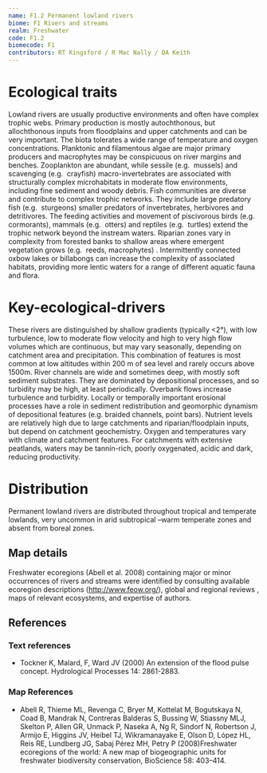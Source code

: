 ```yaml
---
name: F1.2 Permanent lowland rivers
biome: F1 Rivers and streams
realm: Freshwater
code: F1.2
biomecode: F1
contributors: RT Kingsford / R Mac Nally / DA Keith
---
```


# Ecological traits

Lowland rivers are usually productive environments and often have complex trophic webs. Primary production is mostly autochthonous, but allochthonous inputs from floodplains and upper catchments and can be very important.  The biota tolerates a wide range of temperature and oxygen concentrations. Planktonic and filamentous algae are major primary producers and macrophytes may be conspicuous on river margins and benches. Zooplankton are abundant, while sessile (e.g.  mussels) and scavenging (e.g.  crayfish) macro-invertebrates are associated with structurally complex microhabitats in moderate flow environments, including fine sediment and woody debris.  Fish communities are diverse and contribute to complex trophic networks. They include large predatory fish (e.g.  sturgeons) smaller predators of invertebrates, herbivores and detritivores. The feeding activities and movement of piscivorous  birds (e.g.  cormorants),  mammals (e.g.  otters) and reptiles (e.g.  turtles) extend the trophic network beyond the instream waters. Riparian zones vary in complexity from forested banks to shallow areas where emergent vegetation grows (e.g.  reeds, macrophytes) . Intermittently connected oxbow lakes or billabongs can increase the complexity of associated habitats, providing more lentic waters for a range of different aquatic fauna and flora.

# Key-ecological-drivers

These rivers are distinguished by shallow gradients (typically <2°), with low turbulence, low to moderate flow velocity and high to very high flow volumes which are continuous, but may vary seasonally, depending on catchment area and precipitation. This combination of features is most common at low altitudes within 200 m of sea level and rarely occurs above 1500m. River channels are wide and sometimes deep, with mostly soft sediment substrates. They are dominated by depositional processes, and so turbidity may be high, at least periodically. Overbank flows increase turbulence and turbidity. Locally or temporally important erosional processes have a role in sediment redistribution and geomorphic dynamism of depositional features (e.g. braided channels, point bars). Nutrient levels are relatively high due to large catchments and riparian/floodplain inputs, but depend on catchment geochemistry. Oxygen and temperatures vary with climate and catchment features. For catchments with extensive peatlands, waters may be tannin-rich, poorly oxygenated, acidic and dark, reducing productivity.

# Distribution

Permanent lowland rivers are distributed throughout tropical and temperate lowlands, very uncommon in arid subtropical –warm temperate zones and absent from boreal zones.

## Map details

Freshwater ecoregions (Abell et al. 2008) containing major or minor occurrences of rivers and streams were identified by consulting available ecoregion descriptions (http://www.feow.org/),  global and regional reviews , maps of relevant ecosystems, and expertise of authors.

## References
### Text references
* Tockner K, Malard, F, Ward JV (2000) An extension of the flood pulse concept. Hydrological Processes 14: 2861-2883.
### Map References
* Abell R, Thieme ML, Revenga C, Bryer M, Kottelat M, Bogutskaya N, Coad B, Mandrak N, Contreras Balderas S, Bussing W, Stiassny MLJ, Skelton P, Allen GR, Unmack P, Naseka A, Ng R, Sindorf N, Robertson J, Armijo E, Higgins JV, Heibel TJ, Wikramanayake E, Olson D, López HL, Reis RE, Lundberg JG, Sabaj Pérez MH, Petry P (2008)Freshwater ecoregions of the world: A new map of biogeographic units for freshwater biodiversity conservation, BioScience 58: 403–414.

